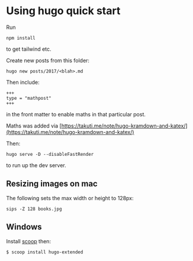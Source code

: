 #  Using hugo quick start

Run

```
npm install
```

to get tailwind etc.

Create new posts from this folder:

```
hugo new posts/2017/<blah>.md
```

Then include:

    +++
    type = "mathpost"
    +++

in the front matter to enable maths in that particular post.

Maths was added via [https://takuti.me/note/hugo-kramdown-and-katex/](https://takuti.me/note/hugo-kramdown-and-katex/)

Then:

    hugo serve -D --disableFastRender

to run up the dev server.

## Resizing images on mac

The following sets the max width or height to 128px:

    sips -Z 128 books.jpg

## Windows

Install [scoop](https://scoop.sh/) then:

```powershell
$ scoop install hugo-extended
```
